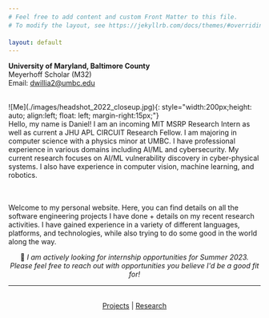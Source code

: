 ```yaml
---
# Feel free to add content and custom Front Matter to this file.
# To modify the layout, see https://jekyllrb.com/docs/themes/#overriding-theme-defaults

layout: default
---
```

**University of Maryland, Baltimore County**\
Meyerhoff Scholar (M32)\
Email: dwillia2@umbc.edu

<br />
![Me](./images/headshot_2022_closeup.jpg){: style="width:200px;height: auto; align:left; float: left; margin-right:15px;"}
<br />
Hello, my name is Daniel! I am an incoming MIT MSRP Research Intern as well as current a JHU APL CIRCUIT Research Fellow. I am majoring in computer science with a physics minor at UMBC. I have professional experience in various domains including AI/ML and cybersecurity. My current research focuses on AI/ML vulnerability discovery in cyber-physical systems. I also have experience in computer vision, machine learning, and robotics.
<br />
<br />
<br />


Welcome to my personal website. Here, you can find details on all the software engineering projects I have done + details on my recent research activities. I have gained experience in a variety of different languages, platforms, and technologies, while also trying to do some good in the world along the way.
<br /> 

<p align="center"> 🔭 <i>I am actively looking for internship opportunities for Summer 2023. Please feel free to reach out with opportunities you believe I'd be a good fit for!</i>
</p>


<hr>
<br />
<div align="center">
    <a href="projects">Projects</a> | <a href="research">Research</a>

</div>









